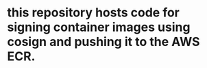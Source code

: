 # this repository hosts code for signing container images using cosign and pushing it to the AWS ECR.

